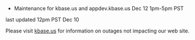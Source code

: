 
* Maintenance for kbase.us and appdev.kbase.us Dec 12 1pm-5pm PST

last updated 12pm PST Dec 10

Please visit <a href="https://kbase.us">kbase.us</a> for information on outages not impacting our web site.
